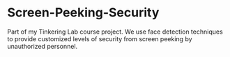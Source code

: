 # Screen-Peeking-Security
Part of my Tinkering Lab course project. We use face detection techniques to provide customized levels of security from screen peeking by unauthorized personnel.
